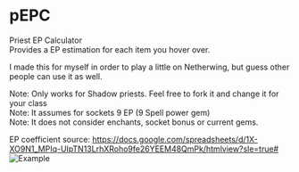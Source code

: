 # pEPC  
Priest EP Calculator  
Provides a EP estimation for each item you hover over.  
  
I made this for myself in order to play a little on Netherwing, but guess other people can use it as well.  
  
Note: Only works for Shadow priests. Feel free to fork it and change it for your class  
Note: It assumes for sockets 9 EP (9 Spell power gem)  
Note: It does not consider enchants, socket bonus or current gems.  
  
EP coefficient source: https://docs.google.com/spreadsheets/d/1X-XO9N1_MPIq-UIpTN13LrhXRoho9fe26YEEM48QmPk/htmlview?sle=true#  
![Example](https://i.imgur.com/Wssmbsf.jpg "Example")  
